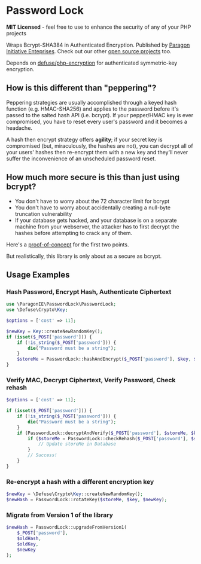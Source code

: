 # Password Lock

**MIT Licensed** - feel free to use to enhance the security of any of your PHP projects

Wraps Bcrypt-SHA384 in Authenticated Encryption. Published by [Paragon Initiative Enteprises](https://paragonie.com). Check out our other [open source projects](https://paragonie.com/projects) too.

Depends on [defuse/php-encryption](https://github.com/defuse/php-encryption) for authenticated symmetric-key encryption.

## How is this different than "peppering"?

Peppering strategies are usually accomplished through a keyed hash function (e.g. HMAC-SHA256) and applies to the password before it's passed to the salted hash API (i.e. bcrypt). If your pepper/HMAC key is ever compromised, you have to reset every user's password and it becomes a headache.

A hash then encrypt strategy offers **agility**; if your secret key is compromised (but, miraculously, the hashes are not), you can decrypt all of your users' hashes then re-encrypt them with a new key and they'll never suffer the inconvenience of an unscheduled password reset.

## How much more secure is this than just using bcrypt?

* You don't have to worry about the 72 character limit for bcrypt
* You don't have to worry about accidentally creating a null-byte truncation vulnerability
* If your database gets hacked, and your database is on a separate machine from your webserver, the attacker has to first decrypt the hashes before attempting to crack any of them.

Here's a [proof-of-concept](http://3v4l.org/61VZq) for the first two points.

But realistically, this library is only about as a secure as bcrypt.

## Usage Examples

### Hash Password, Encrypt Hash, Authenticate Ciphertext

```php
use \ParagonIE\PasswordLock\PasswordLock;
use \Defuse\Crypto\Key;

$options = ['cost' => 11];

$newKey = Key::createNewRandomKey();
if (isset($_POST['password'])) {
    if (!is_string($_POST['password'])) {
        die("Password must be a string");
    }
    $storeMe = PasswordLock::hashAndEncrypt($_POST['password'], $key, $options);
}
```
 
### Verify MAC, Decrypt Ciphertext, Verify Password, Check rehash

```php
$options = ['cost' => 11];

if (isset($_POST['password'])) {
    if (!is_string($_POST['password'])) {
        die("Password must be a string");
    }
    if (PasswordLock::decryptAndVerify($_POST['password'], $storeMe, $key, $options)) {
        if ($storeMe = PasswordLock::checkRehash($_POST['password'], $storeMe, $key, $options)) {
            // Update storeMe in Database
        }
        // Success!
    }
}
```

### Re-encrypt a hash with a different encryption key

```php
$newKey = \Defuse\Crypto\Key::createNewRandomKey();
$newHash = PasswordLock::rotateKey($storeMe, $key, $newKey);
```

### Migrate from Version 1 of the library

```php
$newHash = PasswordLock::upgradeFromVersion1(
    $_POST['password'],
    $oldHash,
    $oldKey,
    $newKey
);
```
